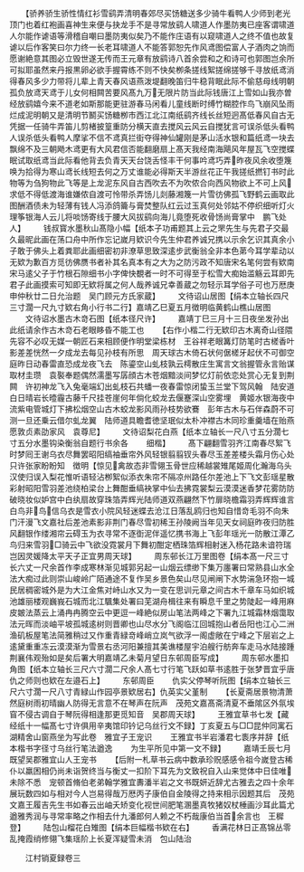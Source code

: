 <!-- { "loadSidebar": true } -->
　　【骄养骄生骄性情红衫雪鹞弄清明春郊尽买饧糖送多少骑牛看鸭人少师到老光顶门也着红袍画喜神生来便与抉龙手不是寻常放鹞人啸道人作墨防夷已座客谓啸道人尔能作谑语等滑稽自嘲曰墨防夷似矣乃不能作庄语有以窥啸道人之终不值也故复谑以后作客笑曰尔力终一长老耳啸道人不能答郭恕先作风鸢图偿富人子酒肉之饷而愿谢絶意其图必立毁世遂无传而王元章有放鹞诗八首余尝和之和诗可也郭图岂余所可拟耶虽然来丹报黒卵必欲手握霄练不则不快矣栁条搓线絮搓绵搓够千寻放纸鸢消得春风多少力带将儿辈上青天春风语燕泼堤翻晚笛归牛稳背眠此际不偷慈母线明朝孤负放鸢天鸢于儿女何相闗苦要风髙九万无限片防当此际钱唐江上雪如山我亦曽经放鹞嬉今来不道老如斯那能更驻游春马闲看儿童线断时缚竹糊腔作鸟飞崩风坠雨烂成泥明朝又是清明节鬭买饧糖栁市西江北江南纸鹞齐线长丝短迥髙低春风自古无凭据一任骑牛弄笛儿剪楮披篁重防分横天直去搅风云风云自搅犹言可误杀低头看鸭人误杀低头看鸭人摩挲不信不鸢真拦街夺得神仙罐刚是茅山活水银和篇纸鸢一块去飘绵不及三朝飏木鸢更有大风君信否能翻磨扇上髙天我经南海飓风年屋瓦飞空搅蝶眠试取纸鸢当此际看他背去负青天天台饶舌怪丰干何事吟鸢巧弄昨夜风余收堕篾唤为拾得为寒山鸢长线短去何之万丈谁能必得斯天半游丝花正午我搓纸撚钉书时此物等为刍狗物此飞等是上龙泥东风自古西吹去不为吹侬合向西风物欲上不可上风求低不得低渡海谁嫌侬自渡可怜带杀弄饧儿剡藤湘篾一片雪彷佛孤飞野鹤云画取此图酬酒债未为轻薄有钱人冯添鸽籥与膏焚整队红云过玉真何处邻姑不停织细听灯火理筝银海人云儿将啖饧寄线于腰大风拔鹞向海儿竟堕死收骨饧尚膏掌中　鹏飞处人】
　　钱叔寳水墨秋山髙隐小幅【纸本子功甫题其上云之罘先生与先君子交最久最昵此画在荡口舟中所作忘记嵗月欵识今先生仲君养诚兄携以示余乞识其真余小子敢于佛头上着粪耶此画细密初非潦草思致深逺步武衡翁全非本色苐今耳学辈动以无欵为歉百方觅彷佛赝书者补其名真本有之大为之防污政不知唐宋名笔何尝有欵南宋马逺父子于竹根石隙细书小字俾快覩者一时不可得至于松雪大痴始滥觞云耳即先君子此画摸索可知即无欵将属之何人哉养诚兄幸善蔵之勿轻示耳学俗子可也万厯庚申仲秋廿二日允治题　吴门顾元方氏家蔵】
　　文待诏山居图【绢本立轴长四尺三寸濶一尺九寸欵右角小行书二行】嘉靖乙巳夏五月徴明临黄鹤山樵山居图
　　文待诏水墨古木竒石图【纸本径尺许】
　　嘉靖丁巳三月十三日夜坐发孙出此纸请余作古木竒石老眼眵昏不能工也
　　【右作小楷二行无欵印古木离奇山径隈先容不必叹无媒一朝匠石来相顾便作明堂梁栋材　王谷祥老眼篝灯防笔时古槎香叶影差差恍然一夕成龙去每见孙枝有所思　周天球古木倚石状何倨槎牙起伏不可御空庭昨日动春雷直恐成龙夜飞去　陈鎏空山虬枝孰云樗散庄生寓言文翁握管永言贻谋取材圭瓒　袁褧奉题偶然濡墨写孱顔古木苍烟黯淡间梦忆灯前依恋处赏心无复到荆闗　许初神龙飞入兔毫端幻出虬枝石共蟠一夜春雷惊闭蛰玉兰堂下驾风翰　陆安道白日晴岩长曀霾古藤千尺挂苍崖何年倘化蛟龙去偃蹇深山空雾埋　黄姬水银海夜中流紫电管城灯下拂松烟空山古木蛟龙影风雨孙枝势欲鶱　彭年古木与石伴森蔚不可测一旦还乗云借尔虬龙翼　陆师道具瞻耆徳坚珉似太朴冲襟古木同珍重羹墙在贻燕愿敦贞素劭家风　袁尊尼】
　　文待诏梨花白燕【纸本立轴长一尺八寸五分濶七寸五分水墨钩染衡翁自题行书余各
　　细楷】
　　髙下翩翻雪羽齐江南春尽絮飞时梦囘王谢乌衣尽舞罢昭阳缟袖垂帘外风轻银翦翦钗头春尽玉差差楼头霜月伤心处只许张家盼盼知　徴明【惊见禽故态非雪翎玉骨世应稀越裳雉尾姬周化瀚海乌头汉使归误入梨花惟听语轻沾栁絮似添衣朱帘不隔凉州路任尔差池上下飞文彭瑶星散彩射昭阳雪羽差池绕柏梁台上舞酣垂缟袂掌中仙去拂霓裳梨云漠漠迷香梦花雾防防破晓妆似妒宫中白纨扇故穿珠箔弄辉光陆师道双燕翩然下竹扉晓檐霜羽弄辉辉谁言白鸟非鸟信乌衣是雪衣小院风轻迷蝶去沧江日落乱鸥归也知自惜竒毛羽不向朱门汗漫飞文嘉社后差池素影非荆门春尽雪初稀王孙陵阙当年见天女祠庭昨夜归防胜风翻银作缕湘帘云碍玉为衣寻常不逐衘泥伴遥忆携书海上飞彭年瑶光一防散江潭乙鸟归来雪羽□骑云中飞欲没霓裳月下舞初酣定栖珠箔辉相射迷入杨花路未谙符瑞岂因灵媛降太平天子正宜男周天球】
　　周东邨长江万里图卷【绢本髙一尺三寸长六丈一尺余首作李成寒林渐见城郭另起一山烟云缥缈下集万廛署曰常熟县山水全法大痴过此则崇山峻岭广陌通途不复作吴乡景色矣山尽见闸闸下水势湍急环抱一城民居稠密城外是为大江金焦对峙山水又为一变在思训元章之间古木千章车马如织城池雄丽楼观巍峩石城而北江颿集处署曰芜湖舟楫往来有瞬息千里之势陡起一峰用麻皮皴法蒸云上涌冉冉腾空云中更逗一峰絶似房山笔法两峰之下署九江城霜林烟霭取法元晖而淡岫平坡孤城逺树则晋卿也山尽水分飞阁临江回城抱山者岳阳也江心二洲渔矶板屋笔法简雅稍过又作重青緑竒峰峭立岚气欲浮一阁虚敞在宁峰之下层岩之上逺黛重重冻云漠漠渐为雪景右丞河阳兼擅其美谯楼屋宇泊艘行舫奔车走马水陆接踵荆襄伟观殆如是矣后署大明嘉靖乙未菊月望日东邨周臣写成】
　　周东邨水墨扣角图【纸本立轴长三尺六寸濶二尺余人髙七寸行笔飞跃如草书逺胜于张梦晋宜乎唐仇之师则也欵在左邉石上】
　　东邨周臣
　　仇实父停琴听阮图【绢本立轴长三尺六寸濶一尺八寸青緑山作园亭景欵居右】仇英实父堇制
　　【长夏斋居景物清萧然庭树雨初晴幽人防得无言意不在琴声在阮声　茂苑文嘉髙斋清夏不垂隂区外氛埃窅不侵古调自于琴阮得相逢那更觅知音　吴郡周天球】
　　王雅宜草书七发【藏经纸十一幅髙七寸许俱用辛夷馆印钤记乌丝行文不録】丁亥夏五与□□昆仲同寓石湖精舍山窗燕坐为写此卷　雅宜子王宠识
　　王雅宜书半岩潘君七袠序并辞【纸本楷书字径寸乌丝行笔法遒逸
　　为生平所见中第一文不録】
　　嘉靖壬辰七月既望吴郡雅宜山人王宠书
　　【后附一札草书云病中数承珍贶感感令祖今嵗登古稀仆以羸困相仍尚未诣贺终当与衡丈一扣阶下耳先为文致祝自入山来觉体中日佳唯未除不悉　宠顿首脩伯老弟翰学雅宜夀潘半岩之文书既妍近辞尤古雅去之四十余年展玩数四如与相对今人岂易得哉万厯丙子康伯自金陵得之持来相示因题其后　茂苑文嘉王履吉先生书如春云出岫夭矫变化视世间肥笔溷墨真牧猪奴杖棰画沙耳此篇尤遒雅秀润与寻常率略之作相去什九潘郎何人赖之不朽哉康伯当首余言也　王穉登】
　　陆包山榴花白雉图【绢本巨幅楷书欵在右】
　　香满花林日正髙锦丛零乱掩霞绡修翎飞集瑶阶上长夏浑疑雪未消　包山陆治

　　江村销夏録卷三
